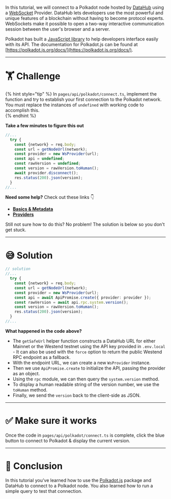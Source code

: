 In this tutorial, we will connect to a Polkadot node hosted by [DataHub](https://docs.figment.io/introduction/what-is-datahub) using a [WebSocket](https://developer.mozilla.org/en-US/docs/Web/API/WebSockets_API) Provider. DataHub lets developers use the most powerful and unique features of a blockchain without having to become protocol experts. WebSockets make it possible to open a two-way interactive communication session between the user's browser and a server.

Polkadot has built a [JavaScript library](https://github.com/polkadot-js/api) to help developers interface easily with its API. The documentation for Polkadot.js can be found at [https://polkadot.js.org/docs/](https://polkadot.js.org/docs/).

---

# 🏋️ Challenge

{% hint style="tip" %}
In `pages/api/polkadot/connect.ts`, implement the function and try to establish your first connection to the Polkadot network. You must replace the instances of `undefined` with working code to accomplish this.  
{% endhint %}

**Take a few minutes to figure this out**

```typescript
//...
  try {
    const {network} = req.body;
    const url = getNodeUrl(network);
    const provider = new WsProvider(url);
    const api = undefined;
    const rawVersion = undefined;
    const version = rawVersion.toHuman();
    await provider.disconnect();
    res.status(200).json(version);
  }
//...
```

**Need some help?** Check out these links 👇

- [**Basics & Metadata**](https://polkadot.js.org/docs/api/start/basics)
- [**Providers**](https://polkadot.js.org/docs/api/start/create#providers)

Still not sure how to do this? No problem! The solution is below so you don't get stuck.

---

# 😅 Solution

```typescript
// solution
//...
  try {
    const {network} = req.body;
    const url = getNodeUrl(network);
    const provider = new WsProvider(url);
    const api = await ApiPromise.create({ provider: provider });
    const rawVersion = await api.rpc.system.version();
    const version = rawVersion.toHuman();
    res.status(200).json(version);
  }
//...
```

**What happened in the code above?**

- The `getSafeUrl` helper function constructs a DataHub URL for either Mainnet or the Westend testnet using the API key provided in `.env.local` - It can also be used with the `force` option to return the public Westend RPC endpoint as a fallback.
- With the endpoint URL, we can create a new `WsProvider` instance.
- Then we use `ApiPromise.create` to initialize the API, passing the provider as an object.
- Using the `rpc` module, we can then query the `system.version` method.
- To display a human readable string of the version number, we use the `toHuman` method.
- Finally, we send the `version` back to the client-side as JSON.

---

# ✅ Make sure it works

Once the code in `pages/api/polkadot/connect.ts` is complete, click the blue button to connect to Polkadot & display the current version.

---

# 🏁 Conclusion

In this tutorial you’ve learned how to use the [Polkadot.js](https://polkadot.js.org/docs/) package and DataHub to connect to a Polkadot node. You also learned how to run a simple query to test that connection.
